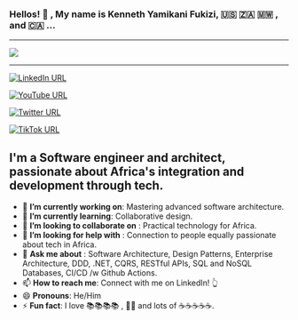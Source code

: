 ### Hellos! 👋 , My name is **Kenneth Yamikani Fukizi**, 🇺🇸 🇿🇦 🇲🇼 , and 🇨🇦  ...

<hr/>

<a href="https://github.com/ken-fukizi">
  <img src="https://github-readme-stats.vercel.app/api?username=ken-fukizi&count_private=true&show_icons=true&hide=stars" />
</a>

<hr/>

[![LinkedIn URL](https://img.shields.io/static/v1?color=blue&label=linkedin&logo=linkedin&logoColor=white&style=for-the-badge&message=Connect)](https://www.linkedin.com/in/kenneth-fukizi)

[![YouTube URL](https://img.shields.io/static/v1?color=red&label=youtube&logo=youtube&logoColor=white&style=for-the-badge&message=Subscribe)](https://www.youtube.com/channel/UCYqFsEn4VM-coOiav59TVTw)

[![Twitter URL](https://img.shields.io/static/v1?color=blue&label=twitter&logo=twitter&logoColor=white&style=for-the-badge&message=Follow)](https://twitter.com/fukizi_k)

[![TikTok URL](https://img.shields.io/static/v1?color=purple&label=tiktok&logo=tiktok&logoColor=white&style=for-the-badge&message=Follow)](https://tiktok.com/@ken_fukizi)


## **I'm a Software engineer and architect, passionate about Africa's integration and development through tech.**

- 🔭 **I’m currently working on**: Mastering advanced software architecture.
- 🌱 **I’m currently learning**: Collaborative design.
- 👯 **I’m looking to collaborate on** : Practical technology for Africa. 
- 🤔 **I’m looking for help with** : Connection to people equally passionate about tech in Africa.
- 💬 **Ask me about** : Software Architecture, Design Patterns, Enterprise Architecture, DDD, .NET, CQRS, RESTful APIs, SQL and NoSQL Databases, CI/CD /w Github Actions.
- 📫 **How to reach me**: Connect with me on LinkedIn! 👆
- 😄 **Pronouns**:  He/Him
- ⚡ **Fun fact**: I love 📚📚📚📚 , 🏀🏀 and lots of ☕☕☕☕☕.


